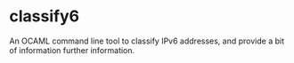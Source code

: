 classify6
=========

An OCAML command line tool to classify IPv6 addresses, and provide a bit of information further information.
